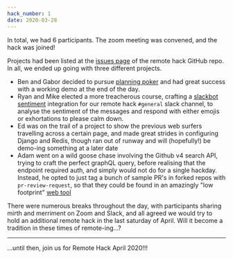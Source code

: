 ```yaml
---
hack_number: 1
date: 2020-03-28
---
```


In total, we had 6 participants. The zoom meeting was convened, and the hack was joined!

Projects had been listed at the [issues page](https://github.com/remotehack/remotehack.github.io/issues) of the remote hack
GitHub repo. In all, we ended up going with three different projects.

- Ben and Gabor decided to pursue [planning poker](https://github.com/remotehack/poker) and had great success with a working demo at the end of the day.
- Ryan and Mike elected a more treacherous course, crafting a [slackbot sentiment](https://github.com/remotehack/remote-sentiment) integration for our remote hack `#general` slack channel, to analyse the sentiment of the messages and respond with either emojis or exhortations to please calm down.
- Ed was on the trail of a project to show the previous web surfers travelling across a certain page, and made great strides in configuring Django and Redis, though ran out of runway and will (hopefully!) be demo-ing something at a later date
- Adam went on a wild goose chase involving the Github v4 search API, trying to craft the perfect graphQL query, before realising that the endpoint required auth, and simply would not do for a single hackday. Instead, he opted to just tag a bunch of sample PR's in forked repos with `pr-review-request`, so that they could be found in an amazingly "low footprint" [web tool](https://pr-finder.netlify.com)

There were numerous breaks throughout the day, with participants sharing mirth and merriment on Zoom and Slack, and all agreed we would try to hold an additional remote hack in the last saturday of April. Will it become a tradition in these times of remote-ing...?

---

...until then, join us for Remote Hack April 2020!!!
